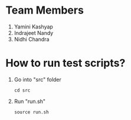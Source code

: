 # Team Members
1. Yamini Kashyap
2. Indrajeet Nandy
3. Nidhi Chandra

# How to run test scripts?
1. Go into "src" folder 

    ```
    cd src
    ```
2. Run "run.sh"

    ```
    source run.sh
    ```
